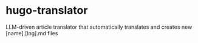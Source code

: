 # hugo-translator
LLM-driven article translator that automatically translates and creates new [name].[lng].md files
